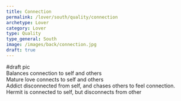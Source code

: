 ```yaml
---
title: Connection
permalink: /lover/south/quality/connection
archetype: Lover
category: Lover
type: Quality
type_general: South
image: /images/back/connection.jpg
draft: true
---
```

#draft pic  
Balances connection to self and others  
Mature love connects to self and others  
Addict disconnected from self, and chases others to feel connection.  
Hermit is connected to self, but disconnects from other
